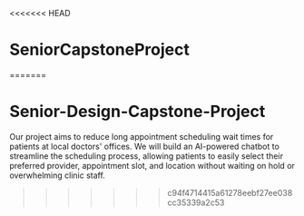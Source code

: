<<<<<<< HEAD
# SeniorCapstoneProject
=======
# Senior-Design-Capstone-Project
Our project aims to reduce long appointment scheduling wait times for patients at local doctors' offices. We will build an AI-powered chatbot to streamline the scheduling process, allowing patients to easily select their preferred provider, appointment slot, and location without waiting on hold or overwhelming clinic staff. 
>>>>>>> c94f4714415a61278eebf27ee038cc35339a2c53
